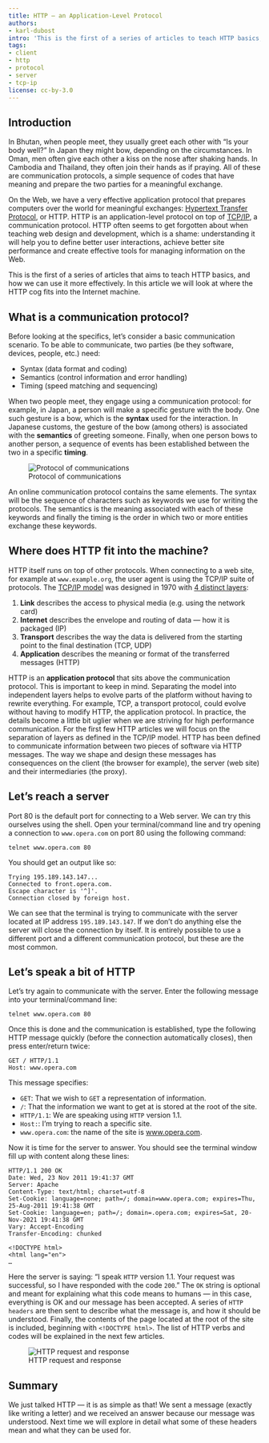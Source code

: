 ```yaml
---
title: HTTP — an Application-Level Protocol
authors:
- karl-dubost
intro: 'This is the first of a series of articles to teach HTTP basics, and how we can use it more effectively. In this article we will look at where HTTP cog fits in the Internet machine. HTTP is an application-level protocol on top of the TCP/IP, a communication protocol.'
tags:
- client
- http
- protocol
- server
- tcp-ip
license: cc-by-3.0
---
```


## Introduction

In Bhutan, when people meet, they usually greet each other with “Is your body well?” In Japan they might bow, depending on the circumstances. In Oman, men often give each other a kiss on the nose after shaking hands. In Cambodia and Thailand, they often join their hands as if praying. All of these are communication protocols, a simple sequence of codes that have meaning and prepare the two parties for a meaningful exchange.

On the Web, we have a very effective application protocol that prepares computers over the world for meaningful exchanges: [Hypertext Transfer Protocol][1], or HTTP. HTTP is an application-level protocol on top of [TCP/IP][2], a communication protocol. HTTP often seems to get forgotten about when teaching web design and development, which is a shame: understanding it will help you to define better user interactions, achieve better site performance and create effective tools for managing information on the Web.

[1]: https://en.wikipedia.org/wiki/HTTP
[2]: https://en.wikipedia.org/wiki/TCP/IP_model

This is the first of a series of articles that aims to teach HTTP basics, and how we can use it more effectively. In this article we will look at where the HTTP cog fits into the Internet machine.

## What is a communication protocol?

Before looking at the specifics, let’s consider a basic communication scenario. To be able to communicate, two parties (be they software, devices, people, etc.) need:

- Syntax (data format and coding)
- Semantics (control information and error handling)
- Timing (speed matching and sequencing)

When two people meet, they engage using a communication protocol: for example, in Japan, a person will make a specific gesture with the body. One such gesture is a bow, which is the **syntax** used for the interaction. In Japanese customs, the gesture of the bow (among others) is associated with the **semantics** of greeting someone. Finally, when one person bows to another person, a sequence of events has been established between the two in a specific **timing**.

<figure block="figure">
	<img elem="media" src="{{ page.id }}/communication.png" alt="Protocol of communications">
	<figcaption elem="caption">Protocol of communications</figcaption>
</figure>

An online communication protocol contains the same elements. The syntax will be the sequence of characters such as keywords we use for writing the protocols. The semantics is the meaning associated with each of these keywords and finally the timing is the order in which two or more entities exchange these keywords.

## Where does HTTP fit into the machine?

HTTP itself runs on top of other protocols. When connecting to a web site, for example at `www.example.org`, the user agent is using the TCP/IP suite of protocols. The [TCP/IP model][4] was designed in 1970 with [4 distinct layers][5]:

[4]: http://en.wikipedia.org/wiki/TCP/IP_model
[5]: https://tools.ietf.org/html/rfc1122

1. **Link** describes the access to physical media (e.g. using the network card)
2. **Internet** describes the envelope and routing of data — how it is packaged (IP)
3. **Transport** describes the way the data is delivered from the starting point to the final destination (TCP, UDP)
4. **Application** describes the meaning or format of the transferred messages (HTTP)

HTTP is an **application protocol** that sits above the communication protocol. This is important to keep in mind. Separating the model into independent layers helps to evolve parts of the platform without having to rewrite everything. For example, TCP, a transport protocol, could evolve without having to modify HTTP, the application protocol. In practice, the details become a little bit uglier when we are striving for high performance communication. For the first few HTTP articles we will focus on the separation of layers as defined in the TCP/IP model. HTTP has been defined to communicate information between two pieces of software via HTTP messages. The way we shape and design these messages has consequences on the client (the browser for example), the server (web site) and their intermediaries (the proxy).

## Let’s reach a server

Port 80 is the default port for connecting to a Web server. We can try this ourselves using the shell. Open your terminal/command line and try opening a connection to `www.opera.com` on port 80 using the following command:

	telnet www.opera.com 80

You should get an output like so:

	Trying 195.189.143.147...
	Connected to front.opera.com.
	Escape character is '^]'.
	Connection closed by foreign host.

We can see that the terminal is trying to communicate with the server located at IP address `195.189.143.147`. If we don’t do anything else the server will close the connection by itself. It is entirely possible to use a different port and a different communication protocol, but these are the most common.

## Let’s speak a bit of HTTP

Let’s try again to communicate with the server. Enter the following message into your terminal/command line:

	telnet www.opera.com 80

Once this is done and the communication is established, type the following HTTP message quickly (before the connection automatically closes), then press enter/return twice:

	GET / HTTP/1.1
	Host: www.opera.com

This message specifies:

- `GET`: That we wish to `GET` a representation of information.
- `/`: That the information we want to get at is stored at the root of the site.
- `HTTP/1.1`: We are speaking using `HTTP` version 1.1.
- `Host:`: I’m trying to reach a specific site.
- `www.opera.com`: the name of the site is www.opera.com.

Now it is time for the server to answer. You should see the terminal window fill up with content along these lines:

	HTTP/1.1 200 OK
	Date: Wed, 23 Nov 2011 19:41:37 GMT
	Server: Apache
	Content-Type: text/html; charset=utf-8
	Set-Cookie: language=none; path=/; domain=www.opera.com; expires=Thu, 25-Aug-2011 19:41:38 GMT
	Set-Cookie: language=en; path=/; domain=.opera.com; expires=Sat, 20-Nov-2021 19:41:38 GMT
	Vary: Accept-Encoding
	Transfer-Encoding: chunked

	<!DOCTYPE html>
	<html lang="en">
	…

Here the server is saying: “I speak `HTTP` version 1.1. Your request was successful, so I have responded with the code `200`.” The `OK` string is optional and meant for explaining what this code means to humans — in this case, everything is OK and our message has been accepted. A series of `HTTP headers` are then sent to describe what the message is, and how it should be understood. Finally, the contents of the page located at the root of the site is included, beginning with `<!DOCTYPE html>`. The list of HTTP verbs and codes will be explained in the next few articles.

<figure block="figure">
	<img elem="media" src="{{ page.id }}/request-response.jpg" alt="HTTP request and response">
	<figcaption elem="caption">HTTP request and response</figcaption>
</figure>

## Summary

We just talked HTTP — it is as simple as that! We sent a message (exactly like writing a letter) and we received an answer because our message was understood. Next time we will explore in detail what some of these headers mean and what they can be used for.
